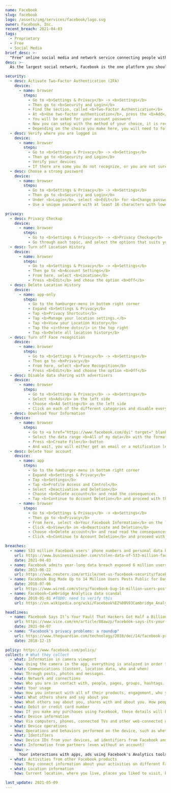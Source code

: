 ```yaml
---
name: Facebook
slug: facebook
logo: /assets/img/services/facebook/logo.svg
owner: Facebook, Inc.
recent_breach: 2021-04-03
tags: 
  - Proprietary
  - Free
  - Social Media
brief_desc: >-
  "Free" online social media and network service connecting people with friends, family, classmates and more.
desc: >-
  As the largest social network, Facebook is the one platform you should be very careful with, because of how much data you provide them with can have big consequences for you in the future.

security:
  - desc: Activate Two-Factor Authentication (2FA)
    device: 
      - name: browser
        steps:
          - Go to <b>Settings & Privacy</b> -> <b>Settings</b>
          - Then go to <b>Security and Login</b>
          - Find the section, called <b>Two-Factor Authentication</b>
          - At <b>Use two-factor authentication</b>, press the <b>Add</b>-button
          - You will be asked for your account password
          - Now you can setup with the method of your choice, it is recommended to use an <b>Authentication App</b> instead of <b>Text Message (SMS)</b>
          - Depending on the choice you make here, you will need to follow the instructions with the method you choose.
  - desc: Verify where you are logged in 
    device: 
      - name: browser
        steps:
          - Go to <b>Settings & Privacy</b> -> <b>Settings</b>
          - Then go to <b>Security and Login</b>
          - Verify your devices
          - If there are some you do not recognize, or you are not sure, it is recommended to use <b>Log out of all sessions</b>-button.
  - desc: Choose a strong password  
    device: 
      - name: browser
        steps:
          - Go to <b>Settings & Privacy</b> -> <b>Settings</b>
          - Then go to <b>Security and Login</b>
          - Under <b>Login</b>, select <b>Edit</b> for <b>Change password</b>
          - Use a unique password with at least 16 characters with lower- and uppercase characters, numbers and special symbols. (preferably from a <a href="/password-manager">password manager</a>)

privacy:
  - desc: Privacy Checkup 
    device: 
      - name: browser
        steps:
          - Go to <b>Settings & Privacy</b> -> <b>Privacy Checkup</b>
          - Go through each topic, and select the options that suits you the most
  - desc: Turn off Location History
    device: 
      - name: browser
        steps:
          - Go to <b>Settings & Privacy</b> -> <b>Settings</b>
          - Then go to <b>Account Settings</b>
          - From here, select <b>Location</b>
          - Press <b>Edit</b> and chose the option <b>Off</b>
  - desc: Delete Location History 
    device: 
      - name: app-only
        steps:
          - Go to the hamburger-menu in bottom right corner
          - Expand <b>Settings & Privacy</b>
          - Tap <b>Privacy Shortcuts</b>
          - Tap <b>Manage your location settings.</b>
          - Tap <b>View your Location History</b>
          - Tap the <i>three dots</i> in the top right
          - Tap <b>Delete all location history</b>
  - desc: Turn off Face recognition 
    device: 
      - name: browser
        steps:
          - Go to <b>Settings & Privacy</b> -> <b>Settings</b>
          - Then go to <b>Privacy</b>
          - From here, select <b>Face Recognition</b>
          - Press <b>Edit</b> and choose the option <b>Off</b>
  - desc: Disable data sharing with advertisers 
    device: 
      - name: browser
        steps:
          - Go to <b>Settings & Privacy</b> -> <b>Settings</b>
          - Select <b>Ads</b> on the left side
          - Choose <b>Ad Setting</b> on the left side
          - Click on each of the different categories and disable everything
  - desc: Download Your Information 
    device: 
      - name: browser
        steps:
          - Go to <a href="https://www.facebook.com/dyi" target="_blank">facebook.com/dyi</a>
          - Select the data range <b>All of my data</b> with the format of your choosing (HTML is easy to understand, it can be opened in the browser)
          - Press <b>Create File</b>-button
          - And wait, you will either get an email or a notification letting you know when you can download the data.
  - desc: Delete Your account 
    device: 
      - name: app
        steps:
          - Go to the hamburger-menu in bottom right corner
          - Expand <b>Settings & Privacy</b>
          - Tap <b>Settings</b>
          - Tap <b>Profile Access and Control</b>
          - Select <Deactivation and Deletion</b>
          - Choose <b>Delete account</b> and read the consequences
          - Tap <b>Continue to Account Deletion</b> and proceed with the in-app instructions
      - name: browser
        steps:
          - Go to <b>Settings & Privacy</b> -> <b>Settings</b>
          - Then go to <b>Privacy</b>
          - From here, select <b>Your Facebook Information</b> on the left side
          - Click <b>View</b> on <b>Deactivate and Deletion</b>
          - Choose <b>Delete account</b> and read read the consequences
          - Click <b>Continue to Account Deletion</b> and proceed with the instructions

breaches:
  - name: 533 million Facebook users' phone numbers and personal data have been leaked online
    url: https://www.businessinsider.com/stolen-data-of-533-million-facebook-users-leaked-online-2021-4
    date: 2021-04-03 
  - name: Facebook admits year-long data breach exposed 6 million users
    date: 2013-06-22 
    url: https://www.reuters.com/article/net-us-facebook-security/facebook-admits-year-long-data-breach-exposed-6-million-users-idUSBRE95K18Y20130621
  - name: Facebook Bug Made Up to 14 Million Users Posts Public for Days
    date: 2018-07-06 
    url: https://www.wired.com/story/facebook-bug-14-million-users-posts-public/
  - name: Facebook–Cambridge Analytica data scandal
    date: 2018-01-01 #TODO: need to verify this
    url: https://en.wikipedia.org/wiki/Facebook%E2%80%93Cambridge_Analytica_data_scandal

headlines:
  - name: Facebook Says It’s Your Fault That Hackers Got Half a Billion User Phone Numbers
    url: https://www.vice.com/en/article/88awzp/facebook-says-its-your-fault-that-hackers-got-half-a-billion-user-phone-numbers
    date: 2021-04-07
  - name: "Facebook's privacy problems: a roundup"
    url: https://www.theguardian.com/technology/2018/dec/14/facebook-privacy-problems-roundup
    date: 2018-12-15

policy: https://www.facebook.com/policy/
collect: # What they collect
  - what: Information in camera viewport
    how: Using the camera in the app, everything is analyzed in order to provide filters, masks and tips for using the camera.
  - what: Communications (Content, location data, who and when)
    how: Through posts, photos and messages.
  - what: Network and connections
    how: Who you are in contact with, people, pages, groups, hashtags.
  - what: Your usage
    how: How you interact with all of their products, engagement, who you share with, duration of interaction.
  - what: What others share and say about you
    how: What others say about you, shares with and about you. How people interacts with your profile, and imports from address books.
  - what: Debit or credit card number 
    how: If you make any purchases using Facebook, these details will be saved and collected for 7 years.
  - what: Device information
    how: Via computers, phones, connected TVs and other web-connected device. Operating system, hardware and software versions, battery level, signal strength, available storage space, browser type, app and file names, types and plugins (browsers).
  - what: Device operations
    how: Operations and behaviors performed on the device, such as whether a window is foregrounded or backgrounded, mouse movements.
  - what: Identifiers
    how: Device IDs from your devices, ad identifiers from Facebook and other services, family device IDs. 
  - what: Information from partners (even without an account)
    how: >-
      Your interactions with apps, ads using Facebook's Analytics tools. These partners provide information about your activities off Facebook - including information about your device, websites you visit, purchases you make, the ads yu see, and how you use their services, whether or not you have a Facebook account or are logged into Facebook.
  - what: Activities from other Facebook products
    how: They connect information about your activities on different Facebook products and devices.
  - what: Location information
    how: Current location, where you live, places you liked to visit, businesses and people near you to see what you enjoy and might enjoy.

last_update: 2021-05-09
---
```

